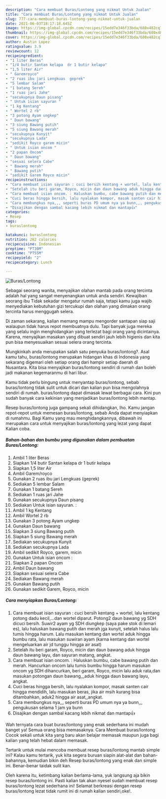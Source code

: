 ```yaml
---
description: "Cara membuat Buras/Lontong yang nikmat Untuk Jualan"
title: "Cara membuat Buras/Lontong yang nikmat Untuk Jualan"
slug: 777-cara-membuat-buras-lontong-yang-nikmat-untuk-jualan
date: 2021-06-03T18:17:18.645Z
image: https://img-global.cpcdn.com/recipes/15edd7e346f33bda/680x482cq70/buraslontong-foto-resep-utama.jpg
thumbnail: https://img-global.cpcdn.com/recipes/15edd7e346f33bda/680x482cq70/buraslontong-foto-resep-utama.jpg
cover: https://img-global.cpcdn.com/recipes/15edd7e346f33bda/680x482cq70/buraslontong-foto-resep-utama.jpg
author: Austin Lopez
ratingvalue: 3.9
reviewcount: 12
recipeingredient:
- "1 liter Beras"
- "1/4 butir Santan kelapa  dr 1 butir kelapa"
- "1,5 liter Air"
- " Garemroyco"
- "2 ruas ibu jari Lengkuas  geprek"
- "5 lembar Salam"
- "1 batang Sereh"
- "1 ruas jari Jahe"
- "secukupnya Daun pisang"
- " Untuk isian sayuran "
- "1 kg Kentang"
- " Wortel 2 rb"
- "3 potong Ayam ungkep"
- " Daun bawang"
- "3 siung Bawang putih"
- "5 siung Bawang merah"
- "secukupnya Kunyit"
- "secukupnya Lada"
- "sedikit Royco garem micin"
- " Untuk isian oncom "
- "2 papan Oncom"
- " Daun bawang"
- "sesuai selera Cabe"
- " Bawang merah"
- " Bawang putih"
- "sedikit Garem Royco micin"
recipeinstructions:
- "Cara membuat isian sayuran : cuci bersih kentang + wortel, lalu kentang potong dadu kecil,...dan wortel diparut. Potong2 daun bawang yg SDH dicuci bersih. Suwir2 ayam yg SDH diungkep (saya pake stok di lemari es), lalu haluskan bawang putih dan merah jga kunyit, setelah halus lalu tumis hingga harum. Lalu masukan kentang dan wortel aduk hingga bumbu rata, lalu masukan suwiran ayam (karna kentang dan wortel mengeluarkan air jd tunggu hingga air asat)"
- "Setelah itu beri garam, Royco, micin dan daun bawang aduk hingga daun bawang layu, dan sayuran matang, angkat."
- "Cara membuat isian oncom. : Haluskan bumbu, cabe bawang putih dan merah. Hancurkan oncom lalu tumis bumbu hingga harum masukan oncom yg SDH dihancurkan, beri garam, Royco, micin lalu aduk rata,dan masukan potongan daun bawang,,,aduk hingga daun bawang layu, angkat."
- "Cuci beras hingga bersih, lalu nyalakan kompor, masak santen cair hingga mendidih, lalu masukan beras, jika air msih kurang bisa ditambahkan, aduk2 hingga air asat,,angkat."
- "Cara membungkus nya,,, seperti buras PD umum nya ya bunn,,, pengukusan selama 1 jam ya bunn"
- "Disajikan dengan sambal kacang lebih nikmat dan mantap👍"
categories:
- Resep
tags:
- buraslontong

katakunci: buraslontong 
nutrition: 262 calories
recipecuisine: Indonesian
preptime: "PT30M"
cooktime: "PT55M"
recipeyield: "2"
recipecategory: Lunch

---
```



![Buras/Lontong](https://img-global.cpcdn.com/recipes/15edd7e346f33bda/680x482cq70/buraslontong-foto-resep-utama.jpg)

Sebagai seorang wanita, menyajikan olahan mantab pada orang tercinta adalah hal yang sangat menyenangkan untuk anda sendiri. Kewajiban seorang ibu Tidak sekadar mengatur rumah saja, tetapi kamu juga wajib menyediakan kebutuhan gizi tercukupi dan olahan yang dimakan orang tercinta harus menggugah selera.

Di zaman  sekarang, kalian memang mampu mengorder santapan siap saji walaupun tidak harus repot membuatnya dulu. Tapi banyak juga mereka yang selalu ingin menghidangkan yang terlezat bagi orang yang dicintainya. Karena, menyajikan masakan yang dibuat sendiri jauh lebih higienis dan kita pun bisa menyesuaikan sesuai selera orang tercinta. 



Mungkinkah anda merupakan salah satu penyuka buras/lontong?. Asal kamu tahu, buras/lontong merupakan hidangan khas di Indonesia yang sekarang digemari oleh setiap orang dari hampir setiap daerah di Nusantara. Kita bisa menyajikan buras/lontong sendiri di rumah dan boleh jadi makanan kegemaranmu di hari libur.

Kamu tidak perlu bingung untuk menyantap buras/lontong, sebab buras/lontong tidak sulit untuk dicari dan kalian pun bisa mengolahnya sendiri di rumah. buras/lontong dapat dimasak lewat berbagai cara. Kini pun sudah banyak cara kekinian yang menjadikan buras/lontong lebih mantap.

Resep buras/lontong juga gampang sekali dihidangkan, lho. Kamu jangan repot-repot untuk memesan buras/lontong, sebab Anda dapat menyiapkan di rumahmu. Bagi Kamu yang mau menghidangkannya, dibawah ini merupakan cara untuk menyajikan buras/lontong yang lezat yang dapat Kalian coba.

<!--inarticleads1-->

##### Bahan-bahan dan bumbu yang digunakan dalam pembuatan Buras/Lontong:

1. Ambil 1 liter Beras
1. Siapkan 1/4 butir Santan kelapa  dr 1 butir kelapa
1. Siapkan 1,5 liter Air
1. Ambil  Garem/royco
1. Gunakan 2 ruas ibu jari Lengkuas  (geprek)
1. Sediakan 5 lembar Salam
1. Gunakan 1 batang Sereh
1. Sediakan 1 ruas jari Jahe
1. Gunakan secukupnya Daun pisang
1. Sediakan  Untuk isian sayuran. :
1. Ambil 1 kg Kentang
1. Ambil  Wortel 2 rb
1. Gunakan 3 potong Ayam ungkep
1. Gunakan  Daun bawang
1. Siapkan 3 siung Bawang putih
1. Siapkan 5 siung Bawang merah
1. Sediakan secukupnya Kunyit
1. Sediakan secukupnya Lada
1. Ambil sedikit Royco, garem, micin
1. Gunakan  Untuk isian oncom :
1. Siapkan 2 papan Oncom
1. Ambil  Daun bawang
1. Siapkan sesuai selera Cabe
1. Sediakan  Bawang merah
1. Gunakan  Bawang putih
1. Gunakan sedikit Garem, Royco, micin




<!--inarticleads2-->

##### Cara menyiapkan Buras/Lontong:

1. Cara membuat isian sayuran : cuci bersih kentang + wortel, lalu kentang potong dadu kecil,...dan wortel diparut. Potong2 daun bawang yg SDH dicuci bersih. Suwir2 ayam yg SDH diungkep (saya pake stok di lemari es), lalu haluskan bawang putih dan merah jga kunyit, setelah halus lalu tumis hingga harum. Lalu masukan kentang dan wortel aduk hingga bumbu rata, lalu masukan suwiran ayam (karna kentang dan wortel mengeluarkan air jd tunggu hingga air asat)
1. Setelah itu beri garam, Royco, micin dan daun bawang aduk hingga daun bawang layu, dan sayuran matang, angkat.
1. Cara membuat isian oncom. : Haluskan bumbu, cabe bawang putih dan merah. Hancurkan oncom lalu tumis bumbu hingga harum masukan oncom yg SDH dihancurkan, beri garam, Royco, micin lalu aduk rata,dan masukan potongan daun bawang,,,aduk hingga daun bawang layu, angkat.
1. Cuci beras hingga bersih, lalu nyalakan kompor, masak santen cair hingga mendidih, lalu masukan beras, jika air msih kurang bisa ditambahkan, aduk2 hingga air asat,,angkat.
1. Cara membungkus nya,,, seperti buras PD umum nya ya bunn,,, pengukusan selama 1 jam ya bunn
1. Disajikan dengan sambal kacang lebih nikmat dan mantap👍




Wah ternyata cara buat buras/lontong yang enak sederhana ini mudah banget ya! Semua orang bisa memasaknya. Cara Membuat buras/lontong Cocok sekali untuk kita yang baru akan belajar memasak maupun juga bagi kalian yang telah hebat dalam memasak.

Tertarik untuk mulai mencoba membuat resep buras/lontong mantab simple ini? Kalau kamu tertarik, yuk kita segera buruan siapin alat-alat dan bahan-bahannya, kemudian bikin deh Resep buras/lontong yang enak dan simple ini. Benar-benar taidak sulit kan. 

Oleh karena itu, ketimbang kalian berlama-lama, yuk langsung aja bikin resep buras/lontong ini. Pasti kalian tak akan nyesel sudah membuat resep buras/lontong lezat sederhana ini! Selamat berkreasi dengan resep buras/lontong lezat tidak rumit ini di rumah kalian sendiri,oke!.

